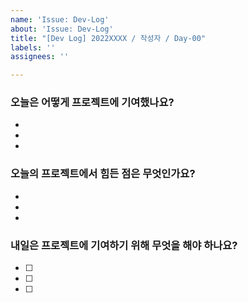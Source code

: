 ```yaml
---
name: 'Issue: Dev-Log'
about: 'Issue: Dev-Log'
title: "[Dev Log] 2022XXXX / 작성자 / Day-00"
labels: ''
assignees: ''

---
```


### 오늘은 어떻게 프로젝트에 기여했나요?
- 
-
-

### 오늘의 프로젝트에서 힘든 점은 무엇인가요?
-
-
-

### 내일은 프로젝트에 기여하기 위해 무엇을 해야 하나요?
- [ ]
- [ ]
- [ ]
